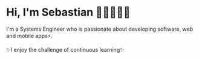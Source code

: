 # Hi, I'm Sebastian 👋🏻👨🏻‍💻

I'm a Systems Engineer who is passionate about developing software, web and mobile apps⚡.

✨I enjoy the challenge of continuous learning✨

<!--
**Semorg22/Semorg22** is a ✨ _special_ ✨ repository because its `README.md` (this file) appears on your GitHub profile.

Here are some ideas to get you started:

- 🔭 I’m currently working on ...
- 🌱 I’m currently learning ...
- 👯 I’m looking to collaborate on ...
- 🤔 I’m looking for help with ...
- 💬 Ask me about ...
- 📫 How to reach me: ...
- 😄 Pronouns: ...
- ⚡ Fun fact: ...
-->

